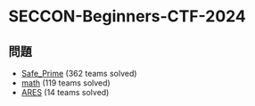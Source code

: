 # SECCON-Beginners-CTF-2024
## 問題
* [Safe_Prime](./Safe_Prime/README.md) (362 teams solved)
* [math](./math/README.md) (119 teams solved)
* [ARES](./ARES/README.md) (14 teams solved)
